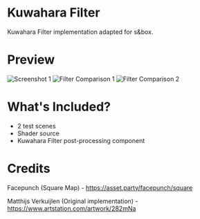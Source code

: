 # Kuwahara Filter
Kuwahara Filter implementation adapted for s&box.


# Preview
![Screenshot 1](/images/FilterOnDirectionalEnabled.png "Screenshot 1")
![Filter Comparison 1](/images/FilterComparison.gif "Filter Comparison 1")
![Filter Comparison 2](/images/FilterComparison2.gif "Filter Comparison 2")


# What's Included?
* 2 test scenes
* Shader source
* Kuwahara Filter post-processing component

# Credits
Facepunch (Square Map) - https://asset.party/facepunch/square

Matthijs Verkuijlen (Original implementation) - https://www.artstation.com/artwork/282mNa
